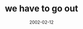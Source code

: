 ---
layout: base.njk
title : 'we have to go out' 
view_title : 'we have to go out' 
year : '2002' 
date : '2002-02-12' 
img_file : '/drawing/togoout.png' 
html_file : 'togoout' 
next_html : 'ohum.html' 
year_order : '23' 
permalink : "title/{{html_file}}.html"
---